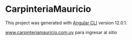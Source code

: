 # CarpinteriaMauricio

This project was generated with [Angular CLI](https://github.com/angular/angular-cli) version 12.0.1.

www.carpinteriamauricio.com.uy para ingresar al sitio
